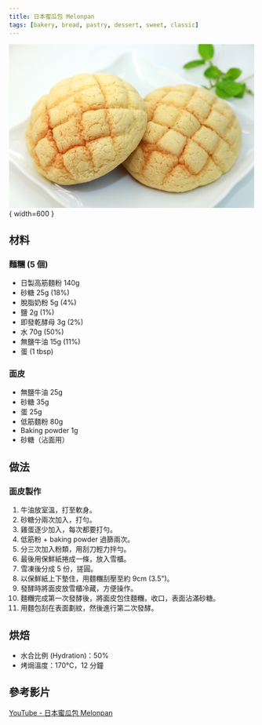 ```yaml
---
title: 日本蜜瓜包 Melonpan
tags: [bakery, bread, pastry, dessert, sweet, classic]
---
```


![日本蜜瓜包 Melonpan](../../images/melonpan.jpg){ width=600 }

## 材料

### 麵糰 (5 個)
- 日製高筋麵粉 140g  
- 砂糖 25g (18%)  
- 脫脂奶粉 5g (4%)  
- 鹽 2g (1%)  
- 即發乾酵母 3g (2%)  
- 水 70g (50%)  
- 無鹽牛油 15g (11%)  
- 蛋 (1 tbsp)  

### 面皮
- 無鹽牛油 25g  
- 砂糖 35g  
- 蛋 25g  
- 低筋麵粉 80g  
- Baking powder 1g  
- 砂糖（沾面用）  

## 做法
### 面皮製作
1. 牛油放室溫，打至軟身。  
2. 砂糖分兩次加入，打勻。  
3. 雞蛋逐少加入，每次都要打勻。  
4. 低筋粉 + baking powder 過篩兩次。  
5. 分三次加入粉類，用刮刀輕力拌勻。  
6. 最後用保鮮紙捲成一條，放入雪櫃。  
7. 雪凍後分成 5 份，搓圓。  
8. 以保鮮紙上下墊住，用麵糰刮壓至約 9cm (3.5")。  
9. 發酵時將面皮放雪櫃冷藏，方便操作。  
10. 麵糰完成第一次發酵後，將面皮包住麵糰，收口，表面沾滿砂糖。  
11. 用麵包刮在表面劃紋，然後進行第二次發酵。  

## 烘焙
- 水合比例 (Hydration)：50%  
- 烤焗溫度：170°C，12 分鐘  

## 參考影片
[YouTube - 日本蜜瓜包 Melonpan](https://www.youtube.com/watch?v=5z0e-GKJA10)  
